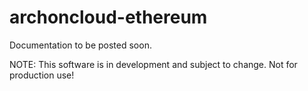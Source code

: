 # archoncloud-ethereum

Documentation to be posted soon.

NOTE: This software is in development and subject to change. Not for production use!
